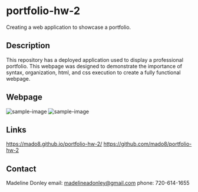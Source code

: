 # portfolio-hw-2

Creating a web application to showcase a portfolio.

## Description 
This repository has a deployed application used to display a professional portfolio. This webpage was designed to demonstrate the importance of syntax, organization, html, and css execution to create a fully functional webpage.

## Webpage 

![sample-image](https://user-images.githubusercontent.com/88465484/132628193-73c0928e-2ba8-4f9e-8c93-aff766165432.png)
![sample-image](https://user-images.githubusercontent.com/88465484/132628271-f20271cb-de50-4f0a-b2d8-11bf2d231881.png)

## Links

https://mado8.github.io/portfolio-hw-2/
https://github.com/mado8/portfolio-hw-2

## Contact

Madeline Donley 
email: madelineadonley@gmail.com
phone: 720-614-1655

